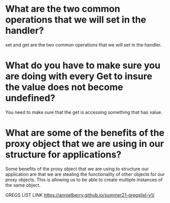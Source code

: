# What are the two common operations that we will set in the handler?
set and get are the two common operations that we will set in the handler. 
# What do you have to make sure you are doing with every Get to insure the value does not become undefined?
You need to make sure that the get is accessing something that has value.
# What are some of the benefits of the proxy object that we are using in our structure for applications? 
Some benefits of the proxy object that we are using to structure our application are that we are stealing the functionality of other objects for our proxy objects. This is allowing us to be able to create multiple instances of the same object. 

GREGS LIST LINK
 https://annietberry.github.io/summer21-gregslist-v1/